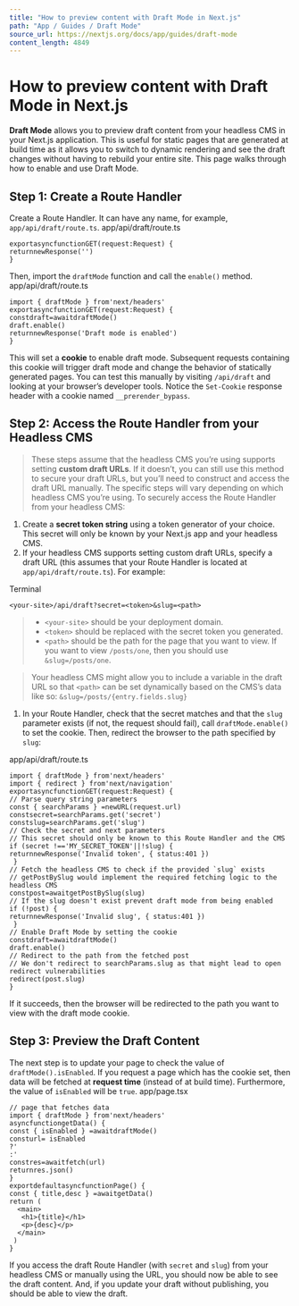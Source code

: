 ```yaml
---
title: "How to preview content with Draft Mode in Next.js"
path: "App / Guides / Draft Mode"
source_url: https://nextjs.org/docs/app/guides/draft-mode
content_length: 4849
---
```


# How to preview content with Draft Mode in Next.js
**Draft Mode** allows you to preview draft content from your headless CMS in your Next.js application. This is useful for static pages that are generated at build time as it allows you to switch to dynamic rendering and see the draft changes without having to rebuild your entire site.
This page walks through how to enable and use Draft Mode.
## Step 1: Create a Route Handler
Create a Route Handler. It can have any name, for example, `app/api/draft/route.ts`.
app/api/draft/route.ts
```
exportasyncfunctionGET(request:Request) {
returnnewResponse('')
}
```

Then, import the `draftMode` function and call the `enable()` method.
app/api/draft/route.ts
```
import { draftMode } from'next/headers'
exportasyncfunctionGET(request:Request) {
constdraft=awaitdraftMode()
draft.enable()
returnnewResponse('Draft mode is enabled')
}
```

This will set a **cookie** to enable draft mode. Subsequent requests containing this cookie will trigger draft mode and change the behavior of statically generated pages.
You can test this manually by visiting `/api/draft` and looking at your browser’s developer tools. Notice the `Set-Cookie` response header with a cookie named `__prerender_bypass`.
## Step 2: Access the Route Handler from your Headless CMS
> These steps assume that the headless CMS you’re using supports setting **custom draft URLs**. If it doesn’t, you can still use this method to secure your draft URLs, but you’ll need to construct and access the draft URL manually. The specific steps will vary depending on which headless CMS you’re using.
To securely access the Route Handler from your headless CMS:
  1. Create a **secret token string** using a token generator of your choice. This secret will only be known by your Next.js app and your headless CMS.
  2. If your headless CMS supports setting custom draft URLs, specify a draft URL (this assumes that your Route Handler is located at `app/api/draft/route.ts`). For example:


Terminal
```
<your-site>/api/draft?secret=<token>&slug=<path>
```

>   * `<your-site>` should be your deployment domain.
>   * `<token>` should be replaced with the secret token you generated.
>   * `<path>` should be the path for the page that you want to view. If you want to view `/posts/one`, then you should use `&slug=/posts/one`.
> 

> Your headless CMS might allow you to include a variable in the draft URL so that `<path>` can be set dynamically based on the CMS’s data like so: `&slug=/posts/{entry.fields.slug}`
  1. In your Route Handler, check that the secret matches and that the `slug` parameter exists (if not, the request should fail), call `draftMode.enable()` to set the cookie. Then, redirect the browser to the path specified by `slug`:


app/api/draft/route.ts
```
import { draftMode } from'next/headers'
import { redirect } from'next/navigation'
exportasyncfunctionGET(request:Request) {
// Parse query string parameters
const { searchParams } =newURL(request.url)
constsecret=searchParams.get('secret')
constslug=searchParams.get('slug')
// Check the secret and next parameters
// This secret should only be known to this Route Handler and the CMS
if (secret !=='MY_SECRET_TOKEN'||!slug) {
returnnewResponse('Invalid token', { status:401 })
 }
// Fetch the headless CMS to check if the provided `slug` exists
// getPostBySlug would implement the required fetching logic to the headless CMS
constpost=awaitgetPostBySlug(slug)
// If the slug doesn't exist prevent draft mode from being enabled
if (!post) {
returnnewResponse('Invalid slug', { status:401 })
 }
// Enable Draft Mode by setting the cookie
constdraft=awaitdraftMode()
draft.enable()
// Redirect to the path from the fetched post
// We don't redirect to searchParams.slug as that might lead to open redirect vulnerabilities
redirect(post.slug)
}
```

If it succeeds, then the browser will be redirected to the path you want to view with the draft mode cookie.
## Step 3: Preview the Draft Content
The next step is to update your page to check the value of `draftMode().isEnabled`.
If you request a page which has the cookie set, then data will be fetched at **request time** (instead of at build time).
Furthermore, the value of `isEnabled` will be `true`.
app/page.tsx
```
// page that fetches data
import { draftMode } from'next/headers'
asyncfunctiongetData() {
const { isEnabled } =awaitdraftMode()
consturl= isEnabled
?'
:'
constres=awaitfetch(url)
returnres.json()
}
exportdefaultasyncfunctionPage() {
const { title,desc } =awaitgetData()
return (
  <main>
   <h1>{title}</h1>
   <p>{desc}</p>
  </main>
 )
}
```

If you access the draft Route Handler (with `secret` and `slug`) from your headless CMS or manually using the URL, you should now be able to see the draft content. And, if you update your draft without publishing, you should be able to view the draft.
